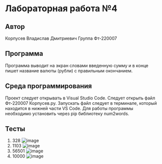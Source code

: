 # Лабораторная работа №4
## Автор
Корпусев Владислав Дмитриевич 
Группа Фт-220007
## Программа
Программа выводит на экран словами введенную сумму и в конце пишет название валюты (рубли) с правильным окончанием.
## Среда программирования
Проект следует открывать в Visual Studio Code.
Следует открыть файл Фт-220007 Корпусев.py.
Запускать файл следует в терминале, который находится в нижней части VS Code.
Для работы программы необходимо установить через pip библиотеку num2words.
## Тесты
1) 328
   ![image](https://github.com/1glam1/4-laba/assets/102163352/70ca7ed5-aaa3-4c5f-972d-4764145c9ef7)
2) 1103
   ![image](https://github.com/1glam1/4-laba/assets/102163352/f49ee5d3-d697-4b3e-a308-37d40115e6b0)
3) 56501
   ![image](https://github.com/1glam1/4-laba/assets/102163352/128126a3-ccc8-4468-9d9f-d132ff2c4653)
4) 10000
   ![image](https://github.com/1glam1/4-laba/assets/102163352/731dde06-71ab-4b81-9172-241d5b9aeeaf)



